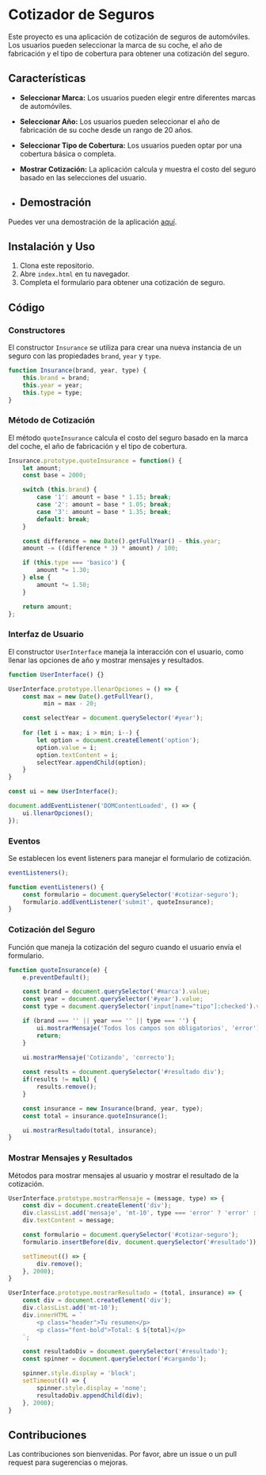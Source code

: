 # Cotizador de Seguros

Este proyecto es una aplicación de cotización de seguros de automóviles. Los usuarios pueden seleccionar la marca de su coche, el año de fabricación y el tipo de cobertura para obtener una cotización del seguro.

## Características

- **Seleccionar Marca:** Los usuarios pueden elegir entre diferentes marcas de automóviles.
- **Seleccionar Año:** Los usuarios pueden seleccionar el año de fabricación de su coche desde un rango de 20 años.
- **Seleccionar Tipo de Cobertura:** Los usuarios pueden optar por una cobertura básica o completa.
- **Mostrar Cotización:** La aplicación calcula y muestra el costo del seguro basado en las selecciones del usuario.

- ## Demostración

Puedes ver una demostración de la aplicación [aquí](https://cotizarunseguro.netlify.app/).

## Instalación y Uso

1. Clona este repositorio.
2. Abre `index.html` en tu navegador.
3. Completa el formulario para obtener una cotización de seguro.

## Código

### Constructores

El constructor `Insurance` se utiliza para crear una nueva instancia de un seguro con las propiedades `brand`, `year` y `type`.

```javascript
function Insurance(brand, year, type) {
    this.brand = brand;
    this.year = year;
    this.type = type;
}
```

### Método de Cotización

El método `quoteInsurance` calcula el costo del seguro basado en la marca del coche, el año de fabricación y el tipo de cobertura.

```javascript
Insurance.prototype.quoteInsurance = function() {
    let amount;
    const base = 2000;

    switch (this.brand) {
        case '1': amount = base * 1.15; break;
        case '2': amount = base * 1.05; break;
        case '3': amount = base * 1.35; break;
        default: break;
    }

    const difference = new Date().getFullYear() - this.year;
    amount -= ((difference * 3) * amount) / 100;

    if (this.type === 'basico') {
        amount *= 1.30;
    } else {
        amount *= 1.50;
    }

    return amount;
};
```

### Interfaz de Usuario

El constructor `UserInterface` maneja la interacción con el usuario, como llenar las opciones de año y mostrar mensajes y resultados.

```javascript
function UserInterface() {}

UserInterface.prototype.llenarOpciones = () => {
    const max = new Date().getFullYear(),
          min = max - 20;

    const selectYear = document.querySelector('#year');
    
    for (let i = max; i > min; i--) {
        let option = document.createElement('option');
        option.value = i;
        option.textContent = i;
        selectYear.appendChild(option);
    }
}

const ui = new UserInterface();

document.addEventListener('DOMContentLoaded', () => {
    ui.llenarOpciones();
});
```

### Eventos

Se establecen los event listeners para manejar el formulario de cotización.

```javascript
eventListeners();

function eventListeners() {
    const formulario = document.querySelector('#cotizar-seguro');
    formulario.addEventListener('submit', quoteInsurance);
}
```

### Cotización del Seguro

Función que maneja la cotización del seguro cuando el usuario envía el formulario.

```javascript
function quoteInsurance(e) {
    e.preventDefault();

    const brand = document.querySelector('#marca').value;
    const year = document.querySelector('#year').value;
    const type = document.querySelector('input[name="tipo"]:checked').value;

    if (brand === '' || year === '' || type === '') {
        ui.mostrarMensaje('Todos los campos son obligatorios', 'error');
        return;
    } 
    
    ui.mostrarMensaje('Cotizando', 'correcto');

    const results = document.querySelector('#resultado div');
    if(results != null) {
        results.remove();
    }

    const insurance = new Insurance(brand, year, type);
    const total = insurance.quoteInsurance();

    ui.mostrarResultado(total, insurance);
}
```

### Mostrar Mensajes y Resultados

Métodos para mostrar mensajes al usuario y mostrar el resultado de la cotización.

```javascript
UserInterface.prototype.mostrarMensaje = (message, type) => {
    const div = document.createElement('div');
    div.classList.add('mensaje', 'mt-10', type === 'error' ? 'error' : 'correcto');
    div.textContent = message;

    const formulario = document.querySelector('#cotizar-seguro');
    formulario.insertBefore(div, document.querySelector('#resultado'));

    setTimeout(() => {
        div.remove();
    }, 2000);
}

UserInterface.prototype.mostrarResultado = (total, insurance) => {
    const div = document.createElement('div');
    div.classList.add('mt-10');
    div.innerHTML = `
        <p class="header">Tu resumen</p>
        <p class="font-bold">Total: $ ${total}</p>
    `;

    const resultadoDiv = document.querySelector('#resultado');
    const spinner = document.querySelector('#cargando');

    spinner.style.display = 'block';
    setTimeout(() => {
        spinner.style.display = 'none';
        resultadoDiv.appendChild(div);
    }, 2000);
}
```

## Contribuciones

Las contribuciones son bienvenidas. Por favor, abre un issue o un pull request para sugerencias o mejoras.

